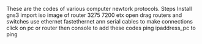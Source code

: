 These are the codes of various computer newtork protocols.
Steps 
Install gns3
import iso image of router 3275 7200 etx 
open drag routers and switches use ethernet fastethernet ann serial cables to make connections 
click on pc or router then console to add these codes 
ping ipaddress_pc to ping 

